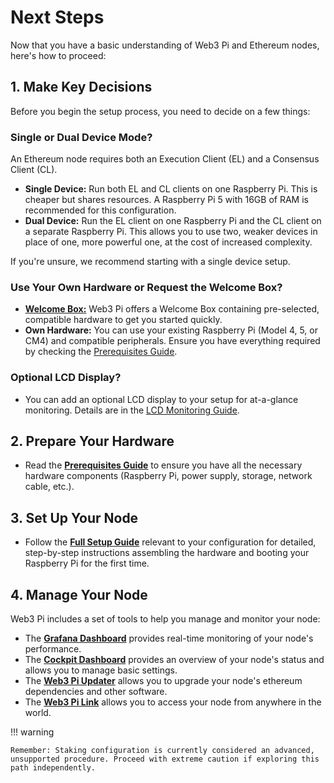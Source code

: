 # Next Steps

Now that you have a basic understanding of Web3 Pi and Ethereum nodes, here's how to proceed:

## 1. Make Key Decisions

Before you begin the setup process, you need to decide on a few things:

### Single or Dual Device Mode?

An Ethereum node requires both an Execution Client (EL) and a Consensus Client (CL).

- **Single Device:** Run both EL and CL clients on one Raspberry Pi. This is cheaper but shares resources. A Raspberry Pi 5 with 16GB of RAM is recommended for this configuration.
- **Dual Device:** Run the EL client on one Raspberry Pi and the CL client on a separate Raspberry Pi. This allows you to use two, weaker devices in place of one, more powerful one, at the cost of increased complexity.

If you're unsure, we recommend starting with a single device setup.

### Use Your Own Hardware or Request the Welcome Box?

- [**Welcome Box:**](../welcome-box/index.md) Web3 Pi offers a Welcome Box containing pre-selected, compatible hardware to get you started quickly.
- **Own Hardware:** You can use your existing Raspberry Pi (Model 4, 5, or CM4) and compatible peripherals. Ensure you have everything required by checking the [Prerequisites Guide](../setup/prerequisites.md).

### Optional LCD Display?

- You can add an optional LCD display to your setup for at-a-glance monitoring. Details are in the [LCD Monitoring Guide](../monitoring/lcd.md).

## 2. Prepare Your Hardware

- Read the **[Prerequisites Guide](../setup/prerequisites.md)** to ensure you have all the necessary hardware components (Raspberry Pi, power supply, storage, network cable, etc.).

## 3. Set Up Your Node

- Follow the **[Full Setup Guide](../setup/supported-configurations.md)** relevant to your configuration for detailed, step-by-step instructions assembling the hardware and booting your Raspberry Pi for the first time.

## 4. Manage Your Node

Web3 Pi includes a set of tools to help you manage and monitor your node:

- The **[Grafana Dashboard](../monitoring/grafana.md)** provides real-time monitoring of your node's performance.
- The **[Cockpit Dashboard](../management/cockpit/dashboard.md)** provides an overview of your node's status and allows you to manage basic settings.
- The **[Web3 Pi Updater](../management/cockpit/web3-pi-updater.md)** allows you to upgrade your node's ethereum dependencies and other software.
- The **[Web3 Pi Link](../management/cockpit/web3-pi-link.md)** allows you to access your node from anywhere in the world.

!!! warning

    Remember: Staking configuration is currently considered an advanced, unsupported procedure. Proceed with extreme caution if exploring this path independently.
